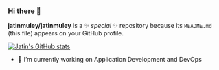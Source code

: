 ### Hi there 👋


**jatinmuley/jatinmuley** is a ✨ _special_ ✨ repository because its `README.md` (this file) appears on your GitHub profile.

[![Jatin's GitHub stats](https://github-readme-stats.vercel.app/api?username=jatinmuley)](https://github.com/anuraghazra/github-readme-stats)

- 🔭 I’m currently working on  Application Development and DevOps



